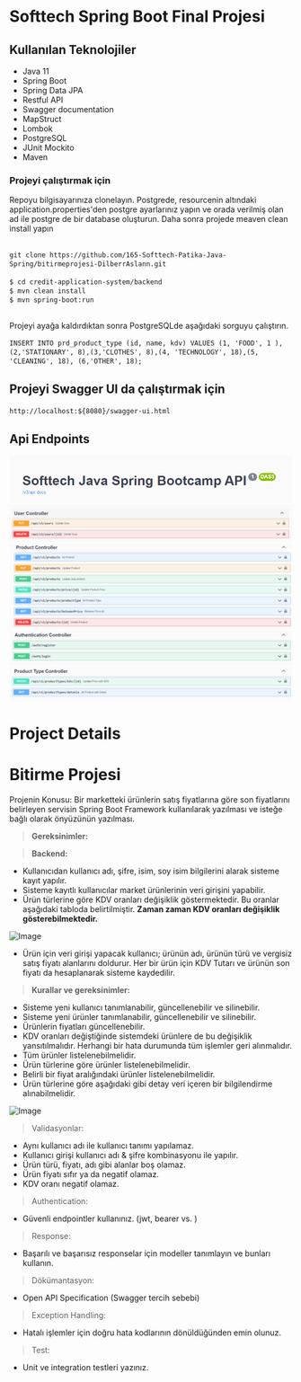# Softtech Spring Boot Final Projesi

## Kullanılan Teknolojiler

- Java 11
- Spring Boot
- Spring Data JPA
- Restful API
- Swagger documentation
- MapStruct
- Lombok
- PostgreSQL
- JUnit Mockito
- Maven

### Projeyi çalıştırmak için

Repoyu bilgisayarınıza clonelayın. Postgrede, resourcenin altındaki application.properties'den postgre ayarlarınız yapın
ve orada verilmiş olan ad ile postgre de bir database oluşturun. Daha sonra projede meaven clean install yapın

```ssh

git clone https://github.com/165-Softtech-Patika-Java-Spring/bitirmeprojesi-DilberrAslann.git

$ cd credit-application-system/backend
$ mvn clean install
$ mvn spring-boot:run


``` 

Projeyi ayağa kaldırdıktan sonra PostgreSQLde aşağıdaki sorguyu çalıştırın.

```ssh
INSERT INTO prd_product_type (id, name, kdv) VALUES (1, 'FOOD', 1 ),(2,'STATIONARY', 8),(3,'CLOTHES', 8),(4, 'TECHNOLOGY', 18),(5, 'CLEANING', 18), (6,'OTHER', 18);

```

## Projeyi Swagger UI da çalıştırmak için

`http://localhost:${8080}/swagger-ui.html`

## Api Endpoints

![example](./image/1.png)
![example](./image/2.png)
![example](./image/3.png)
![example](./image/4.png)
![example](./image/5.png)

# Project Details

# Bitirme Projesi

Projenin Konusu:
Bir marketteki ürünlerin satış fiyatlarına göre son fiyatlarını belirleyen servisin Spring Boot Framework kullanılarak
yazılması ve isteğe bağlı olarak önyüzünün yazılması.

> **Gereksinimler:**

> **Backend:**

- Kullanıcıdan kullanıcı adı, şifre, isim, soy isim bilgilerini alarak sisteme kayıt yapılır.
- Sisteme kayıtlı kullanıcılar market ürünlerinin veri girişini yapabilir.
- Ürün türlerine göre KDV oranları değişiklik göstermektedir. Bu oranlar aşağıdaki tabloda belirtilmiştir. __**Zaman
  zaman KDV oranları değişiklik gösterebilmektedir.**__

![Image](https://www.linkpicture.com/q/Untitled_395.png)

- Ürün için veri girişi yapacak kullanıcı; ürünün adı, ürünün türü ve vergisiz satış fiyatı alanlarını doldurur. Her bir
  ürün için KDV Tutarı ve ürünün son fiyatı da hesaplanarak sisteme kaydedilir.

> **Kurallar ve gereksinimler:**

- Sisteme yeni kullanıcı tanımlanabilir, güncellenebilir ve silinebilir.
- Sisteme yeni ürünler tanımlanabilir, güncellenebilir ve silinebilir.
- Ürünlerin fiyatları güncellenebilir.
- KDV oranları değiştiğinde sistemdeki ürünlere de bu değişiklik yansıtılmalıdır. Herhangi bir hata durumunda tüm
  işlemler geri alınmalıdır.
- Tüm ürünler listelenebilmelidir.
- Ürün türlerine göre ürünler listelenebilmelidir.
- Belirli bir fiyat aralığındaki ürünler listelenebilmelidir.
- Ürün türlerine göre aşağıdaki gibi detay veri içeren bir bilgilendirme alınabilmelidir.

![Image](https://www.linkpicture.com/q/22_57.png)

> Validasyonlar:

- Aynı kullanıcı adı ile kullanıcı tanımı yapılamaz.
- Kullanıcı girişi kullanıcı adı & şifre kombinasyonu ile yapılır.
- Ürün türü, fiyatı, adı gibi alanlar boş olamaz.
- Ürün fiyatı sıfır ya da negatif olamaz.
- KDV oranı negatif olamaz.

> Authentication:

- Güvenli endpointler kullanınız. (jwt, bearer vs. )

> Response:

- Başarılı ve başarısız responselar için modeller tanımlayın ve bunları kullanın.

> Dökümantasyon:

- Open API Specification (Swagger tercih sebebi)

> Exception Handling:

- Hatalı işlemler için doğru hata kodlarının dönüldüğünden emin olunuz.

> Test:

- Unit ve integration testleri yazınız. 
